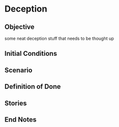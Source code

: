 # Deception
## Objective
some neat deception stuff that needs to be thought up

## Initial Conditions

## Scenario

## Definition of Done

## Stories

## End Notes
